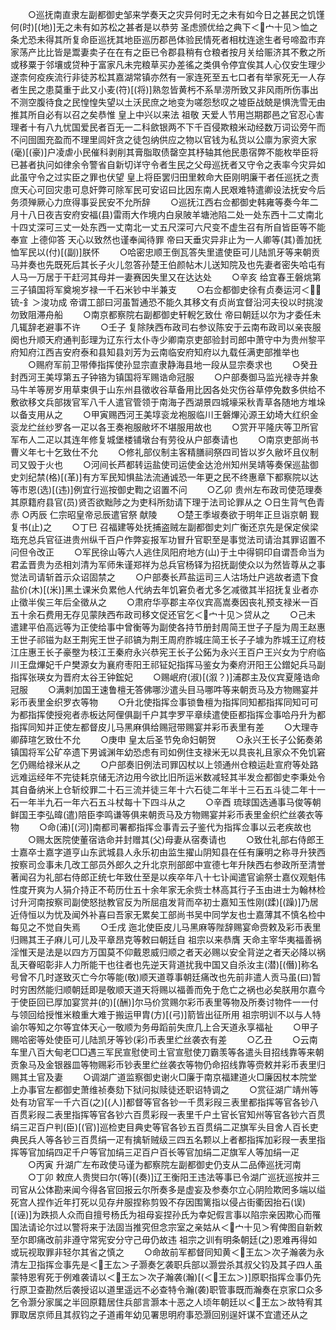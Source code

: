 <!-- { "loadSidebar": true } -->
　　○巡抚南直隶左副都御史邹来学奏天之灾异何时无之未有如今日之甚民之饥馑何(时)[(地)]无之未有如苏松之甚者是以恭劳  圣虑颁优给之典下＜宀十见＞恤之条尤恐未得其所复命臣巡抚其地臣巡历郡邑体验民情死者相枕连途生者号啼盈市弃家荡产比比皆是鬻妻卖子在在有之臣已令郡县稍有仓粮者按月关给赈济其不敷之所或移粟于邻壤或贷种于富家凡未完粮草买办差徭之类俱令停宜俟其人心仅安生理少遂柰何疫疾流行非徒苏松其嘉湖常镇亦然有一家连死至五七口者有举家死无一人存者生民之患莫重于此又小麦(符)[(将)]熟忽皆黄杇不系旱涝所致又非风雨所伤事出不测空腹待食之民惶惶失望以土沃民庶之地变为嗟怨愁叹之墟臣战兢是惧洗雪无由推其所自必有以召之矣恭惟  皇上中兴以来法  祖敬  天爱人节用岂期郡邑之官忍心害理者十有八九忧国爱民者百无一二科歛银两不下千百侵欺粮米动经数万词讼旁午而不问囹圄充盈而不理里闾奸贪之徒包纳供应之物以官钱为私货以公廪为家资大家(毫)[(豪)]户凌虐小民催科剥削其膏脂取债罄空其杼轴其他民患宿弊不能枚举臣将已甚者执问如律余令警省自新切详守令者生民之父母巡抚者又守令之表率今灾异如此虽守令之过实臣之罪也伏望  皇上将臣罢归田里敕命大臣刚明廉干者任巡抚之责庶天心可回灾患可息奸弊可除军民可安诏曰比因东南人民艰难特遣卿设法抚安今后务须殚厥心力庶得事妥民安不允所辞
　　○巡抚江西右佥都御史韩雍等奏今年二月十八日夜吉安府安福(县)雷雨大作境内白泉陂羊塘池陷二处一处东西十二丈南北十四丈深可三丈一处东西一丈南北一丈五尺深可六尺变不虚生召有所自皆臣等不能奉宣  上德仰答  天心以致然也谨奉闻待罪  帝曰天垂灾异非止为一人卿等(其)善加抚恤军民以(付)[(副)]朕怀
　　○哈密忠顺王倒瓦答失里遣使臣可儿陆凯牙等来朝贡马并奏也先既死后其长子火儿忽答孙楚王伯颜帖木儿送知院及也先妻者密失哈屯有人马一万居于干赶河其母并一妻赛因失里又在达达处
　　○辛亥  给宜春王磐烑第三子镇国将军奠埦岁禄一千石米钞中半兼支
　　○右佥都御史徐有贞奏运河＜锍-釒＞浚功成  帝谓工部曰河虽暂通恐不能久其移文有贞尚宜督沿河夫役以时挑浚勿致阻滞舟船
　　○南京都察院右副都御史轩輗乞致仕  帝曰朝廷以尔为才委任未几辄辞老避事不许
　　○壬子  复除陕西布政司右参议陈安于云南布政司以亲丧服阕也升顺天府通判彭理为辽东行太仆寺少卿南京吏部验封司郎中萧守中为贵州黎平府知府江西吉安府泰和县知县刘芳为云南临安府知府以九载任满吏部推举也
　　○赐府军前卫带俸指挥使孙显宗直隶静海县地一段从显宗奏求也
　　○癸丑  封西河王美埻第五子钟铬为镇国将军赐诰命冠服
　　○户部奏御马监光禄寺并象马牛羊等房岁用草束俱于山东州县徵收谷草备用比因各处灾伤谷草停免数多供给不敷欲移文兵部拨官军八千人遣官管领于南海子西湖景四城壕采秋青草各随地方堆垛以备支用从之
　　○甲寅赐西河王美埻衮龙袍服临川王磐熚沁源王幼埼大红织金衮龙纻丝纱罗各一疋以各王奏袍服敝坏不堪服用故也
　　○赏开平隆庆等卫所官军布人二疋以其连年修复城堡楼铺墩台有劳役从户部奏请也
　　○南京吏部尚书曹义年七十乞致仕不允
　　○修礼部仪制主客精膳祠祭四司皆以岁久敝坏且仪制司又毁于火也
　　○河间长芦都转运盐使司运使金达沧州知州吴靖等奏保巡盐御史刘纪禁(格)[(革)]有方军民知惧盐法流通诚恐一年更之民不终惠章下都察院以达等市恩(选)[(违)]例宜行巡按御史鞫之诏置不问
　　○乙卯  贵州左布政司使范理奏其原籍府县官(员)贤否欲黜陟之为吏科所劾请下理于法司论罪从之
○日生背气色青赤
○丙辰  仁宗昭皇帝忌辰遣官祭  献陵
　　○楚王季埱奏欲于明年正旦诣京朝  觐复书(止)之
　　○丁巳  召福建等处抚捕盗贼左副都御史刘广衡还京先是保定侯梁珤充总兵官征进贵州纵千百户作弊妄报军功冒升官职至是事觉法司请治其罪诏置不问但令改正
　　○军民徐山等六人逃住凤阳府地方(山)于土中得铜印自谓吾命当为君孟晋贵为丞相刘清为军师朱谨郑祥为总兵官杨铎为招抚副使众以为然皆尊从之事觉法司请斩首示众诏固禁之
　　○户部奏长芦盐运司三人沽场灶户逃故者遗下食盐价(木)[(米)]黑土课米负累他人代纳去年饥窘负者尤多乞减徵其半招抚复业者亦止徵半俟三年后全徵从之
　　○肃府华亭郡主卒仪宾高嵩奏因丧礼预支禄米一百五十余石费用无存见蒙陕西布政司移文促还官乞＜宀十见＞贷从之
　　○己未  遣建平伯高远等为正使给事中曾衡等为副使各持节册封周简王世子子垕为周王赵惠王世子祁镃为赵王荆宪王世子祁镐为荆王周府胙城庄简王长子子壉为胙城王辽府枝江庄惠王长子豪壂为枝江王秦府永兴恭宪王长子公鉐为永兴王百户王兴女为宁府临川王盘熚妃千户樊源女为襄府枣阳王祁钲妃指挥马鉴女为秦府汧阳王公鏳妃兵马副指挥张瑛女为晋府太谷王钟鋐妃
　　○赐岷府(淑)[(溆？)]浦郡主及仪宾夏隆诰命冠服
　　○满剌加国王速鲁檀无答佛哪沙遣头目马哪吽等来朝贡马及方物赐宴并彩币表里金织罗衣等物
　　○升北使指挥佥事锁鲁檀为指挥同知都指挥同知可可为都指挥使授宛者赤板达阿俚俱副千户其孛罗平章续遣使臣都指挥佥事哈丹升为都指挥同知并正使左都督皮儿马黑麻俱给赐冠带赐宴并彩币表里有差
　　○大理寺卿薛瑄乞致仕不允
　　○庚申  皇太后圣节免命妇朝贺
　　○永兴王长子公鉐奏弟镇国将军公矿卒遗下男诚渊年幼恐虑有司如例住支禄米无以具丧礼且家众不免饥窘乞仍赐给禄米从之
　　○户部奏旧例法司罪囚杖以上领通州仓粮运赴宣府等处路远难运经年不完徒耗京储无济边用今欲比旧所运米数减轻其半发佥都御史李秉处令其自备纳米上仓斩绞罪二十石三流并徒三年十六石徒二年半十三石五斗徒二年十一石一年半九石一年六石五斗杖每十下四斗从之
　　○辛酉  琉球国选通事马俊等朝鲜国王李弘暐(遣)陪臣李鸣谦等俱来朝贡马及方物赐宴并彩币表里金织纻丝袭衣等物
　　○命(浦)[(河)]南都司署都指挥佥事青云子鉴代为指挥佥事以云老疾故也
　　○赐太医院使董宿诰命并封赠其(父)母妻从宿奏请也
　　○致仕礼部右侍郎王士嘉卒士嘉字道亨山东武城县人永乐初由监生擢山阴知县在任有廉明之称寻升狭西按察司佥事未几改工部员外郎久之升北京刑部郎中宣德七年升陕西右参政所至清誉著闻召为礼部右侍郎正统七年致仕至是以疾卒年八十七讣闻遣官谕祭士嘉仪观魁伟性度开爽为人狷介持正不苟历仕五十余年家无余赀士林高其行子玉由进士为翰林检讨升河南按察司副使怒挞教官反为所屈疽发背而卒初士嘉知玉性刚(蹂)[(躁)]乃居近侍恒以为忧及闻外补喜曰吾家无累矣工部尚书吴中同学友也士嘉薄其不慎名检中每见之不觉自失焉
　　○壬戌  迤北使臣皮儿马黑麻等陛辞赐宴命赍敕及彩币表里归赐其王子麻儿可儿及平章昂克等敕曰朝廷自  祖宗以来恭膺  天命主宰华夷福善祸淫惟天是法是以四方万国莫不仰戴恩威归顺之者天必赐以安全背逆之者天必降以祸乱天眷昭彰非人力所能干也往者也先逆天背道扰我中国又自杀汝主(潜)[(僭)]称名号曾不几时遂致灭亡今尔等能(敬)顺天道尊事朝廷痛改也先前非遣人贡马虽(曰)暂时穷困然能归顺朝廷即是敬顺天道天将赐以福善而免于危亡之祸也必矣朕用尔嘉今于使臣回已厚加宴赏并(的)[(酬)]尔马价赏赐尔彩币表里等物及所奏讨物件一一付与领回给授惟米粮重大难于搬运甲胄(方)[(弓)]箭皆出征所用  祖宗明训不以与人特谕尔等知之尔等宜体天心一敬顺为务毋蹈前失庶几上合天道永享福祉
　　○甲子  赐哈密等处使臣可儿陆凯牙等钞(彩)币表里纻丝袭衣有差
　　○乙丑
　　○云南车里八百大甸老□□遇三军民宣慰使司土官宣慰使刀霸羡等各遣头目招线靠等来朝贡象马及金银器皿等物赐彩币钞表里纻丝袭衣等物仍命招线靠等赍敕并彩币表里归赐其土官及妻
　　○调湖广道监察御史谢火□廉于南京福建道火□廉因杖本院堂上办事官左都御史萧维祯奏劾下狱问拟赎徒还职诏特调之
　　○赏征湖广靖州等处有功官军一千六百(之)[(人)]都督等官各钞一千贯彩叚三表里都指挥等官各钞八百贯彩叚二表里指挥等官各钞六百贯彩叚一表里千户土官长官知州等官各钞六百贯绢三疋百户判(臣)[(官)]巡检吏目典史等官各钞五百贯绢二疋旗军头目舍人百长吏典民兵人等各钞三百贯绢一疋有擒斩贼级三四五名颗以上者都指挥加彩叚一表里指挥等官加绢四疋千户等官加绢三疋百户百长等官加绢二疋旗军人等加绢一疋
　　○丙寅  升湖广左布政使马谨为都察院左副都御史仍支从二品俸巡抚河南
　　○丁卯  敕庶人贵爕曰尔(等)[(奏)]辽王衡阳王违法等事已令湖广巡抚巡按并三司官从公体勘来闻今得各官回报云尔所奏多是虚妄及参奏尔立心阴险欺罔多端以缢死宫人捏作近年打死以见存弁服捏称剪毁不存因围篱指以侵占街衢因抬石(误)[(诬)]为跌损人众而自擅号杨氏为祖母妄捏孙氏为幸妃假言事以陷宗亲因欺心而罹国法请论尔过以警将来于法固当推究但念宗室之亲姑从＜宀十见＞宥俾图自新敕至尔即痛改前非遵守常宪安分守己毋仍故违  祖宗之训有明条朝廷(之)恩难再得如或玩视取罪非轻尔其省之慎之
　　○命故前军都督同知黄＜王厷＞次子瀚袭为永清左卫指挥佥事先是＜王厷＞子灏奏乞袭职兵部以灏尝杀其叔父钧及其子四人虽蒙特恩宥死于例难袭请以＜王厷＞次子瀚袭(瀚)[(＜王厷＞)]原职指挥佥事仍先行原卫查勘然后袭授诏以道里遥远不必查特令瀚(袭)职管事既而瀚奏在京家口众多乞令灏分家属之半回原籍居住兵部言灏本十恶之人顷年朝廷以＜王厷＞故特宥其罪取居京师且其叔钧之子道甫年幼见署思明府事恐灏回别逞奸谋不宜遣还从之
